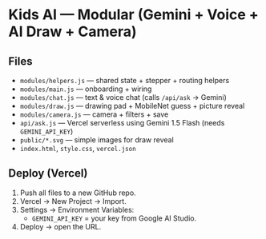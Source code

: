 # Kids AI — Modular (Gemini + Voice + AI Draw + Camera)

## Files
- `modules/helpers.js` — shared state + stepper + routing helpers
- `modules/main.js` — onboarding + wiring
- `modules/chat.js` — text & voice chat (calls `/api/ask` → Gemini)
- `modules/draw.js` — drawing pad + MobileNet guess + picture reveal
- `modules/camera.js` — camera + filters + save
- `api/ask.js` — Vercel serverless using Gemini 1.5 Flash (needs `GEMINI_API_KEY`)
- `public/*.svg` — simple images for draw reveal
- `index.html`, `style.css`, `vercel.json`

## Deploy (Vercel)
1) Push all files to a new GitHub repo.
2) Vercel → New Project → Import.
3) Settings → Environment Variables:
   - `GEMINI_API_KEY` = your key from Google AI Studio.
4) Deploy → open the URL.
